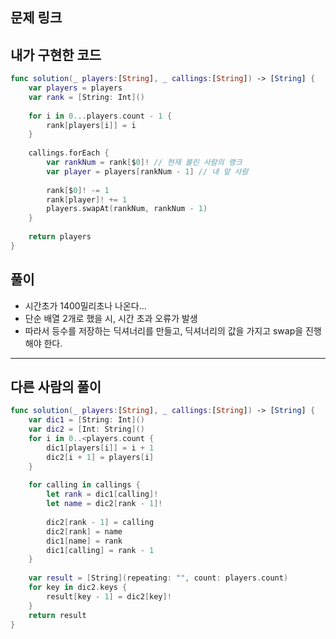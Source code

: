 ## 문제 링크

[](https://school.programmers.co.kr/learn/courses/30/lessons/178871)

## 내가 구현한 코드

```swift
func solution(_ players:[String], _ callings:[String]) -> [String] {
    var players = players
    var rank = [String: Int]()
    
    for i in 0...players.count - 1 {
        rank[players[i]] = i
    }
    
    callings.forEach {
        var rankNum = rank[$0]! // 현재 불린 사람의 랭크
        var player = players[rankNum - 1] // 내 앞 사람
        
        rank[$0]! -= 1
        rank[player]! += 1
        players.swapAt(rankNum, rankNum - 1)
    }
    
    return players
}
```

## 풀이

- 시간초가 1400밀리초나 나온다…
- 단순 배열 2개로 했을 시, 시간 초과 오류가 발생
- 따라서 등수를 저장하는 딕셔너리를 만들고, 딕셔너리의 값을 가지고 swap을 진행해야 한다.

---

## 다른 사람의 풀이

```swift
func solution(_ players:[String], _ callings:[String]) -> [String] {
    var dic1 = [String: Int]()
    var dic2 = [Int: String]()
    for i in 0..<players.count {
        dic1[players[i]] = i + 1
        dic2[i + 1] = players[i]
    }
    
    for calling in callings {
        let rank = dic1[calling]!
        let name = dic2[rank - 1]!
        
        dic2[rank - 1] = calling
        dic2[rank] = name
        dic1[name] = rank
        dic1[calling] = rank - 1
    }
    
    var result = [String](repeating: "", count: players.count)
    for key in dic2.keys {
        result[key - 1] = dic2[key]!
    }
    return result
}
```